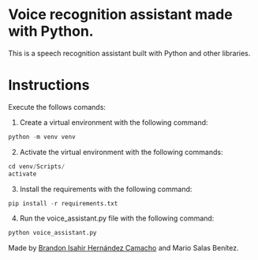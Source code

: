 # Voice recognition assistant made with Python.

This is a speech recognition assistant built with Python and other libraries.

# Instructions

Execute the follows comands:

1. Create a virtual environment with the following command:

```python
python -m venv venv
```

2. Activate the virtual environment with the following commands:

```python
cd venv/Scripts/
activate
```

3. Install the requirements with the following command:

```python
pip install -r requirements.txt
```

4. Run the voice_assistant.py file with the following command:

```python
python voice_assistant.py
```

Made by [Brandon Isahir Hernández Camacho](https://github.com/isahernz) and Mario Salas Benítez.
